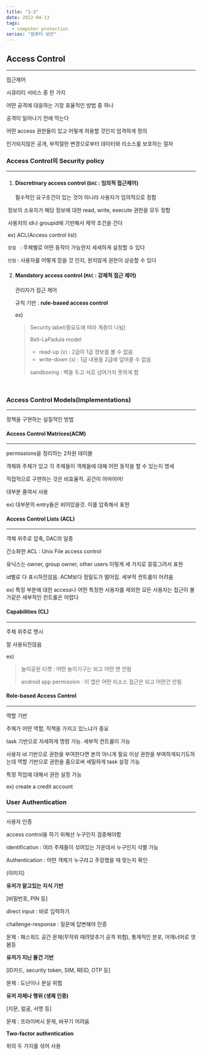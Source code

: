 ```yaml
---
title: "1-2"
date: 2022-04-13
tags:
  - computer protection
series: "컴퓨터 보안"
---
```


## Access Control

---

접근제어

시큐리티 서비스 중 한 가지

어떤 공격에 대응하는 가장 효율적인 방법 중 하나

공격이 일어나기 전에 막는다

어떤 access 권한들이 있고 어떻게 허용할 것인지 엄격하게 정의

인가되지않은 공개, 부적절한 변경으로부터 데이터와 리소스를 보호하는 절차

### Access Control의 Security policy

---

1. #### Discretinary access control (`DAC` : 임의적 접근제어)

   필수적인 요구조건이 있는 것이 아니라 사용자가 임의적으로 정함

​ 정보의 소유자가 해당 정보에 대한 read, write, execute 권한을 모두 정함

​ 사용자의 id나 groupid에 기반해서 제약 조건을 건다

​ ex) ACL(Access control list)

​ `장점 ` : 주체별로 어떤 동작이 가능한지 세세하게 설정할 수 있다

​ `단점` : 사용자를 어떻게 믿을 것 인지, 원치않게 권한이 상승할 수 있다

2. #### Mandatory access control (`MAC` : 강제적 접근 제어)

   관리자가 접근 제어

   규칙 기반 : **rule-based access control**

   ex)

   > Security label(중요도에 따라 계층이 나뉨)
   >
   > Bell-LaPadula model
   >
   > - read-up (x) : 2급이 1급 정보를 볼 수 없음
   > - write-down (x) : 1급 내용을 2급에 덮어쓸 수 없음
   >
   > sandboxing : 벽을 두고 서로 넘어가지 못하게 함

   ​

### Access Control Models(Implementations)

---

정책을 구현하는 실질적인 방법

#### Access Control Matrices(ACM)

---

permissions을 정리하는 2차원 테이블

객체와 주체가 있고 각 주체들이 객체들에 대해 어떤 동작을 할 수 있는지 명세

직접적으로 구현하는 것은 비효율적. 공간이 어마어마!

대부분 줄여서 사용

ex) 대부분의 entry들은 비어있을것. 이를 압축해서 표현

#### Access Control Lists (ACL)

---

객체 위주로 압축, DAC의 일종

간소화한 ACL : Unix File access control

유닉스는 owner, group owner, other users 이렇게 세 가지로 뭉뚱그려서 표현

id별로 다 표시하진않음. ACM보다 정밀도가 떨어짐. 세부적 컨트롤이 어려움

ex) 특정 부분에 대한 access나 어떤 특정한 사용자를 제외한 모든 사용자는 접근이 불가같은 세부적인 컨트롤은 어렵다

#### Capabilities (CL)

---

주체 위주로 명시

잘 사용되진않음

ex)

> 놀이공원 티켓 : 어떤 놀이기구는 되고 어떤 앤 안됨
>
> android app permission : 이 앱은 어떤 리소스 접근은 되고 어떤건 안됨

#### Role-based Access Control

---

역할 기반

주체가 어떤 역할, 직책을 가지고 있느냐가 중요

task 기반으로 자세하게 명령 가능. 세부적 컨트롤이 가능

사용자 id 기반으로 권한을 부여한다면 본의 아니게 필요 이상 권한을 부여하게되기도하는데 역할 기반으로 권한을 줌으로써 세밀하게 task 설정 가능

특정 작업에 대해서 권한 설정 가능

ex) create a credit account

### User Authentication

---

사용자 인증

access control을 하기 위해선 누구인지 검증해야함

identification : 여러 주체들이 섞여있는 가운데서 누구인지 식별 가능

Authentication : 어떤 객체가 누구라고 주장했을 때 맞는지 확인

(이미지)

**유저가 알고있는 지식 기반**

[비밀번호, PIN 등]

direct input : 바로 입력하기

challenge-response : 질문에 답변해야 인증

문제 : 패스워드 공간 문제(무작위 때려맞추기 공격 위험), 통계적인 분포, 어깨너머로 엿봄등

**유저가 지닌 물건 기반**

[ID카드, security token, SIM, REID, OTP 등]

문제 : 도난이나 분실 위험

**유저 자체나 행위 (생체 인증)**

[지문, 얼굴, 서명 등]

문제 : 프라이버시 문제, 바꾸기 어려움

**Two-factor authentication**

위의 두 가지를 섞어 사용
